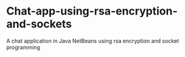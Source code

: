 # Chat-app-using-rsa-encryption-and-sockets
A chat application in Java NetBeans using rsa encryption and socket programming
